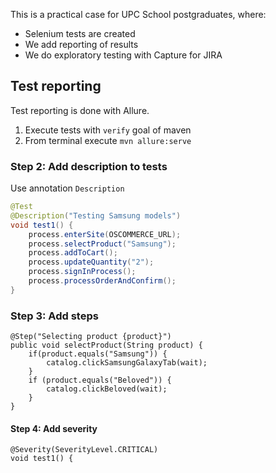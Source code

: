 This is a practical case for UPC School postgraduates, where:

- Selenium tests are created
- We add reporting of results
- We do exploratory testing with Capture for JIRA


## Test reporting

Test reporting is done with Allure.

1. Execute tests with ```verify``` goal of maven
1. From terminal execute ```mvn allure:serve```

### Step 2: Add description to tests

Use annotation `Description`

```java
@Test
@Description("Testing Samsung models")
void test1() {
    process.enterSite(OSCOMMERCE_URL);
    process.selectProduct("Samsung");
    process.addToCart();
    process.updateQuantity("2");
    process.signInProcess();
    process.processOrderAndConfirm();
}
```

### Step 3: Add steps


```
@Step("Selecting product {product}")
public void selectProduct(String product) {
    if(product.equals("Samsung")) {
        catalog.clickSamsungGalaxyTab(wait);
    }
    if (product.equals("Beloved")) {
        catalog.clickBeloved(wait);
    }
}
```

#### Step 4: Add severity

```
@Severity(SeverityLevel.CRITICAL)
void test1() {
```